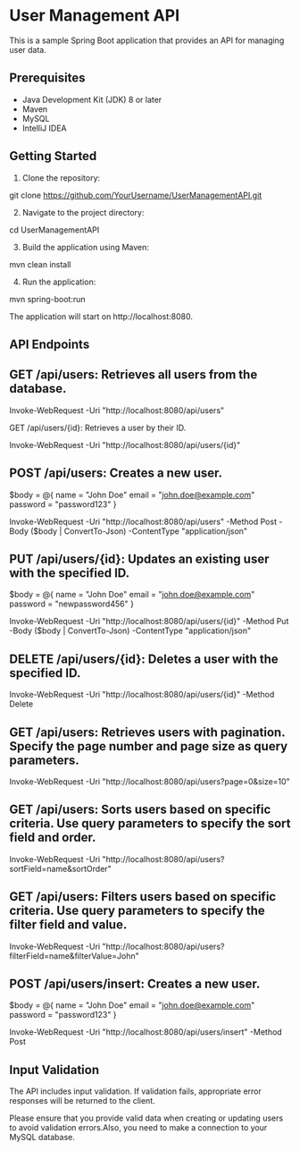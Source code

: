 # User Management API

This is a sample Spring Boot application that provides an API for managing user data.

## Prerequisites

- Java Development Kit (JDK) 8 or later
- Maven
- MySQL
- IntelliJ IDEA

## Getting Started

1. Clone the repository:

git clone https://github.com/YourUsername/UserManagementAPI.git

2. Navigate to the project directory:

cd UserManagementAPI

3. Build the application using Maven:

mvn clean install

4. Run the application:

mvn spring-boot:run

The application will start on http://localhost:8080.

## API Endpoints

## GET /api/users: Retrieves all users from the database.

Invoke-WebRequest -Uri "http://localhost:8080/api/users"

GET /api/users/{id}: Retrieves a user by their ID.

Invoke-WebRequest -Uri "http://localhost:8080/api/users/{id}"

## POST /api/users: Creates a new user.

$body = @{
    name = "John Doe"
    email = "john.doe@example.com"
    password = "password123"
}

Invoke-WebRequest -Uri "http://localhost:8080/api/users" -Method Post -Body ($body | ConvertTo-Json) -ContentType "application/json"

## PUT /api/users/{id}: Updates an existing user with the specified ID.

$body = @{
    name = "John Doe"
    email = "john.doe@example.com"
    password = "newpassword456"
}

Invoke-WebRequest -Uri "http://localhost:8080/api/users/{id}" -Method Put -Body ($body | ConvertTo-Json) -ContentType "application/json"

## DELETE /api/users/{id}: Deletes a user with the specified ID.

Invoke-WebRequest -Uri "http://localhost:8080/api/users/{id}" -Method Delete

## GET /api/users: Retrieves users with pagination. Specify the page number and page size as query parameters.

Invoke-WebRequest -Uri "http://localhost:8080/api/users?page=0&size=10"

## GET /api/users: Sorts users based on specific criteria. Use query parameters to specify the sort field and order.

Invoke-WebRequest -Uri "http://localhost:8080/api/users?sortField=name&sortOrder"

## GET /api/users: Filters users based on specific criteria. Use query parameters to specify the filter field and value.

Invoke-WebRequest -Uri "http://localhost:8080/api/users?filterField=name&filterValue=John"

## POST /api/users/insert: Creates a new user.

$body = @{
    name = "John Doe"
    email = "john.doe@example.com"
    password = "password123"
}

Invoke-WebRequest -Uri "http://localhost:8080/api/users/insert" -Method Post
## Input Validation

The API includes input validation. If validation fails, appropriate error responses will be returned to the client.

Please ensure that you provide valid data when creating or updating users to avoid validation errors.Also, you need to make a connection to your MySQL database.  
